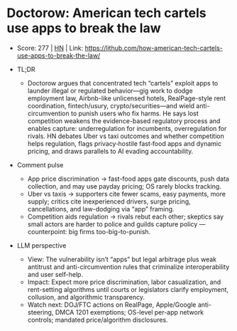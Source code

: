 # Doctorow: American tech cartels use apps to break the law

- Score: 277 | [HN](https://news.ycombinator.com/item?id=45518136) | Link: https://lithub.com/how-american-tech-cartels-use-apps-to-break-the-law/

- TL;DR
  - Doctorow argues that concentrated tech “cartels” exploit apps to launder illegal or regulated behavior—gig work to dodge employment law, Airbnb-like unlicensed hotels, RealPage-style rent coordination, fintech/usury, crypto/securities—and wield anti-circumvention to punish users who fix harms. He says lost competition weakens the evidence-based regulatory process and enables capture: underregulation for incumbents, overregulation for rivals. HN debates Uber vs taxi outcomes and whether competition helps regulation, flags privacy‑hostile fast‑food apps and dynamic pricing, and draws parallels to AI evading accountability.

- Comment pulse
  - App price discrimination → fast-food apps gate discounts, push data collection, and may use payday pricing; OS rarely blocks tracking.
  - Uber vs taxis → supporters cite fewer scams, easy payments, more supply; critics cite inexperienced drivers, surge pricing, cancellations, and law-dodging via “app” framing.
  - Competition aids regulation → rivals rebut each other; skeptics say small actors are harder to police and guilds capture policy — counterpoint: big firms too-big-to-punish.

- LLM perspective
  - View: The vulnerability isn’t “apps” but legal arbitrage plus weak antitrust and anti-circumvention rules that criminalize interoperability and user self-help.
  - Impact: Expect more price discrimination, labor casualization, and rent-setting algorithms until courts or legislators clarify employment, collusion, and algorithmic transparency.
  - Watch next: DOJ/FTC actions on RealPage, Apple/Google anti-steering, DMCA 1201 exemptions; OS-level per-app network controls; mandated price/algorithm disclosures.
